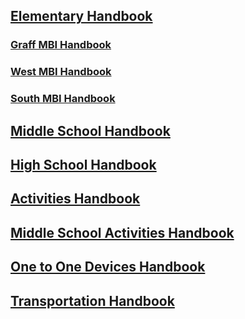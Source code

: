 

## [Elementary Handbook](https://resources.finalsite.net/images/v1692888151/laurelk12mtus/pzfhezcjdb1dvo4nexzj/2023-2024ElementaryStudentHandbook.pdf)

### [Graff MBI Handbook](https://resources.finalsite.net/images/v1692888339/laurelk12mtus/jwuibqqsv4sgdzlze5l2/23-24GraffMBIHandbook.pdf)

### [West MBI Handbook](https://resources.finalsite.net/images/v1692888360/laurelk12mtus/afqruba1poqqqrhjo8ai/23-24WestMBIHandbook.pdf)

### [South MBI Handbook](https://resources.finalsite.net/images/v1692888389/laurelk12mtus/ez05kodh9552qjilloyv/23-24SouthMBIHandbook.pdf)



## [Middle School Handbook](https://resources.finalsite.net/images/v1692888859/laurelk12mtus/u1vlepbhzkguiw8kja2n/2023-2024LMSStudentHandbook.pdf)

## [High School Handbook](https://resources.finalsite.net/images/v1692888750/laurelk12mtus/ceflkbxtwn500v6jaqcy/2023-2024LHSStudentHandbook.pdf)

## [Activities Handbook](https://resources.finalsite.net/images/v1692888416/laurelk12mtus/rofp06cebiuuycc2v3ou/2023-2024LHSStudentActivitiesHandbook.pdf)

## [Middle School Activities Handbook](https://resources.finalsite.net/images/v1695222114/laurelk12mtus/bv5edlov7jtl78snblob/2023-2024LMSActivitiesHandbook.pdf)

## [One to One Devices Handbook](https://resources.finalsite.net/images/v1692888914/laurelk12mtus/cofejbvs8bigz1gmxr5e/2023-2024ChromeOnetoOne.pdf)

## [Transportation Handbook](https://resources.finalsite.net/images/v1692888787/laurelk12mtus/hxkkwu1tmezk4uha6kpt/2023-2024StudentTransporationHandbook.pdf)